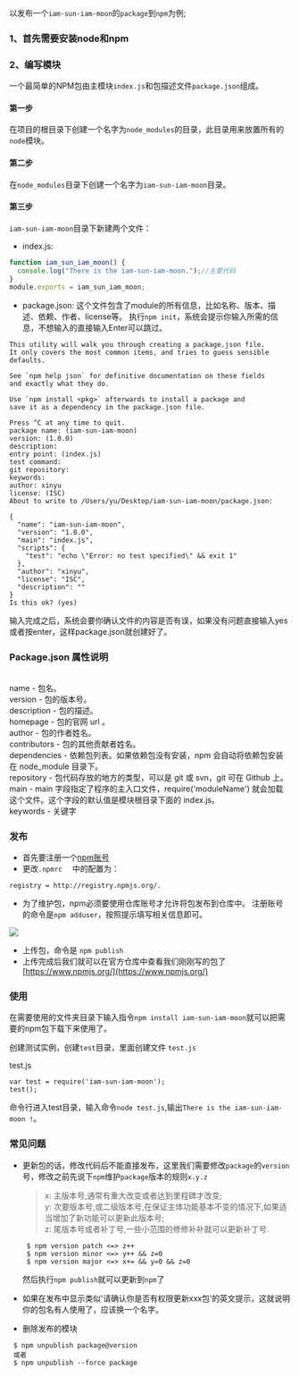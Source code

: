 以发布一个``iam-sun-iam-moon``的``package``到``npm``为例; 
### 1、首先需要安装node和npm
### 2、编写模块
一个最简单的NPM包由主模块``index.js``和包描述文件``package.json``组成。
#### 第一步
在项目的根目录下创建一个名字为``node_modules``的目录，此目录用来放置所有的``node``模块。
#### 第二步
在``node_modules``目录下创建一个名字为``iam-sun-iam-moon``目录。
#### 第三步
``iam-sun-iam-moon``目录下新建两个文件：

* index.js:

```javascript
function iam_sun_iam_moon() {
  console.log("There is the iam-sun-iam-moon.");//主要代码
}
module.exports = iam_sun_iam_moon;
```

* package.json:
这个文件包含了module的所有信息，比如名称、版本、描述、依赖、作者、license等。
执行``npm init``，系统会提示你输入所需的信息，不想输入的直接输入Enter可以跳过。

```
This utility will walk you through creating a package.json file.
It only covers the most common items, and tries to guess sensible defaults.

See `npm help json` for definitive documentation on these fields
and exactly what they do.

Use `npm install <pkg>` afterwards to install a package and
save it as a dependency in the package.json file.

Press ^C at any time to quit.
package name: (iam-sun-iam-moon)
version: (1.0.0)
description:
entry point: (index.js)
test command:
git repository:
keywords:
author: xinyu
license: (ISC)
About to write to /Users/yu/Desktop/iam-sun-iam-moon/package.json:

{
  "name": "iam-sun-iam-moon",
  "version": "1.0.0",
  "main": "index.js",
  "scripts": {
    "test": "echo \"Error: no test specified\" && exit 1"
  },
  "author": "xinyu",
  "license": "ISC",
  "description": ""
}
Is this ok? (yes)
```
输入完成之后，系统会要你确认文件的内容是否有误，如果没有问题直接输入yes或者按enter，这样package.json就创建好了。

### Package.json 属性说明
<br>name - 包名。
<br>version - 包的版本号。
<br>description - 包的描述。
<br>homepage - 包的官网 url 。
<br>author - 包的作者姓名。
<br>contributors - 包的其他贡献者姓名。
<br>dependencies - 依赖包列表。如果依赖包没有安装，npm 会自动将依赖包安装在 node_module 目录下。
<br>repository - 包代码存放的地方的类型，可以是 git 或 svn，git 可在 Github 上。
<br>main - main 字段指定了程序的主入口文件，require('moduleName') 就会加载这个文件。这个字段的默认值是模块根目录下面的 index.js。
<br>keywords - 关键字

### 发布
* 首先要注册一个[npm账号](https://www.npmjs.com/signup)
* 更改``.npmrc  `` 中的配置为：
```
registry = http://registry.npmjs.org/.
```    
* 为了维护包，npm必须要使用仓库账号才允许将包发布到仓库中。
注册账号的命令是``npm adduser``，按照提示填写相关信息即可。 

 ![](http://upload-images.jianshu.io/upload_images/3229842-54eebe0838928fee.jpg?imageMogr2/auto-orient/strip%7CimageView2/2/w/1240)
* 上传包，命令是 ``npm publish``
* 上传完成后我们就可以在官方仓库中查看我们刚刚写的包了[https://www.npmjs.org/](https://www.npmjs.org/)

### 使用
在需要使用的文件夹目录下输入指令``npm install iam-sun-iam-moon``就可以把需要的npm包下载下来使用了。

创建测试实例，创建``test``目录，里面创建文件 ``test.js``

test.js
```
var test = require('iam-sun-iam-moon');
test();
```

命令行进入test目录，输入命令``node test.js``,输出``There is the iam-sun-iam-moon !``。

### 常见问题
* 更新包的话，修改代码后不能直接发布，这里我们需要修改``package``的``version``号，修改之前先说下``npm``维护``package``版本的规则``x.y.z``

  >x: 主版本号,通常有重大改变或者达到里程碑才改变;
  <br>y: 次要版本号,或二级版本号,在保证主体功能基本不变的情况下,如果适当增加了新功能可以更新此版本号;
  <br>z: 尾版本号或者补丁号,一些小范围的修修补补就可以更新补丁号.

  ```
   $ npm version patch <=> z++
   $ npm version minor <=> y++ && z=0
   $ npm version major <=> x+= && y=0 && z=0
  ```
   然后执行``npm publish``就可以更新到``npm``了
   
* 如果在发布中显示类似'请确认你是否有权限更新xxx包'的英文提示，这就说明你的包名有人使用了，应该换一个名字。


* 删除发布的模块

 ```
  $ npm unpublish package@version
  或者
  $ npm unpublish --force package
```

